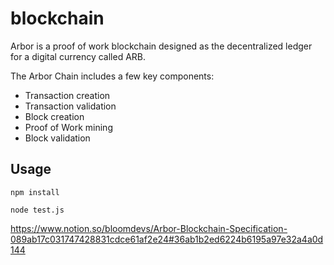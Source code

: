 # blockchain

Arbor is a proof of work blockchain designed as the decentralized ledger for a digital currency called ARB.

The Arbor Chain includes a few key components:

- Transaction creation
- Transaction validation
- Block creation
- Proof of Work mining
- Block validation

## Usage

```
npm install
```

```
node test.js
```

https://www.notion.so/bloomdevs/Arbor-Blockchain-Specification-089ab17c031747428831cdce61af2e24#36ab1b2ed6224b6195a97e32a4a0d144
